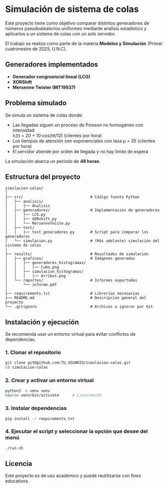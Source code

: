 # Simulación de sistema de colas

Este proyecto tiene como objetivo comparar distintos generadores de números pseudoaleatorios uniformes mediante análisis estadístico y aplicarlos a un sistema de colas con un solo servidor.

El trabajo se realiza como parte de la materia **Modelos y Simulación** (Primer cuatrimestre de 2025, U.N.C).

## Generadores implementados

- **Generador congruencial lineal (LCG)**
- **XORShift**
- **Mersenne Twister (MT19937)**

## Problema simulado

Se simula un sistema de colas donde:

- Las llegadas siguen un proceso de Poisson no homogéneo con intensidad:  
  λ(t) = 20 + 10·cos(πt/12) (clientes por hora)
- Los tiempos de atención son exponenciales con tasa μ = 35 (clientes por hora)
- El servidor atiende por orden de llegada y no hay límite de espera

La simulación abarca un período de **48 horas**.

## Estructura del proyecto

```
simulacion-colas/
│
├── src/                              # Código fuente Python
|   ├── analisis/
|   |   ├── Analisis
│   ├── generadores/                  # Implementación de generadores
│   │   ├── LCG.py
│   │   ├── XORshift.py
│   │   └── MersenneTwiste.py
|   ├── test/
│   |   ├── test_generadores.py       # Script para comparar los generadores
│   └── simulacion.py                 # (Más adelante) simulación del sistema de colas
│
├── results/                          # Resultados de simulación
│   ├── graficos/                     # Imágenes generadas
│   │   ├── generadores_histogramas/
|   |   |   |── Cubo.png
│   │   ├── simulacion_histogramas/
|   |   |   |── Arribos.png
│   └── reportes/                     # Informes exportados
│       └── informe.pdf
│
├── requirements.txt                  # Librerías necesarias
├── README.md                         # Descripción general del proyecto
└── .gitignore                        # Archivos a ignorar por Git

```

## Instalación y ejecución

Se recomienda usar un entorno virtual para evitar conflictos de dependencias.

### 1. Clonar el repositorio

```bash
git clone git@github.com:TU_USUARIO/simulacion-colas.git
cd simulacion-colas
```

### 2. Crear y activar un entorno virtual

```bash
python3 -m venv venv
source venv/bin/activate      # Linux/macOS
```

### 3. Instalar dependencias

```bash
pip install -r requirements.txt
```

### 4. Ejecutar el script y seleccionar la opción que desee del menú

```bash
./run.sh
```

## Licencia

Este proyecto es de uso académico y puede reutilizarse con fines educativos.
